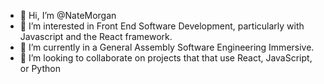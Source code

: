 - 👋 Hi, I’m @NateMorgan
- 👀 I’m interested in Front End Software Development, particularly with Javascript and the React framework.
- 🌱 I’m currently in a General Assembly Software Engineering Immersive.
- 💞️ I’m looking to collaborate on projects that that use React, JavaScript, or Python

